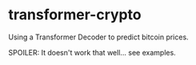 # transformer-crypto

Using a Transformer Decoder to predict bitcoin prices.

SPOILER: It doesn't work that well... see examples.
